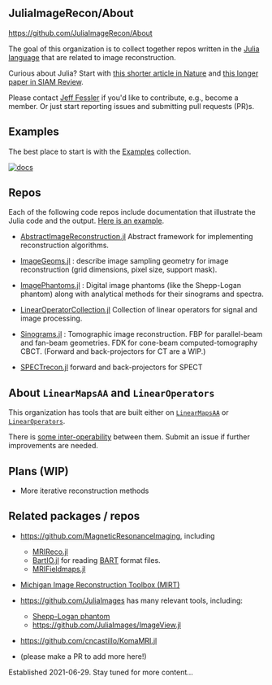 ## JuliaImageRecon/About

https://github.com/JuliaImageRecon/About

The goal of this organization is to collect together repos written in the
[Julia language](https://julialang.org/)
that are related to image reconstruction.

Curious about Julia?
Start with
[this shorter article in Nature](http://doi.org/10.1038/d41586-019-02310-3)
and
[this longer paper in SIAM Review](http://doi.org/10.1137/141000671).

Please contact
[Jeff Fessler](https://web.eecs.umich.edu/~fessler)
if you'd like to contribute,
e.g., become a member.
Or just start reporting issues and submitting pull requests (PR)s.


## Examples

The best place to start
is with the
[Examples](https://github.com/JuliaImageRecon/Examples)
collection.

[![docs][docs-img]][docs-url]

## Repos

Each of the following code repos include documentation
that illustrate the Julia code and the output.
[Here is an example](https://juliaimagerecon.github.io/ImagePhantoms.jl/stable/generated/examples/07-shepp).

* [AbstractImageReconstruction.jl](https://github.com/JuliaImageRecon/AbstractImageReconstruction.jl) Abstract framework for implementing reconstruction algorithms.

* [ImageGeoms.jl](https://github.com/JuliaImageRecon/ImageGeoms.jl) :
  describe image sampling geometry for image reconstruction
  (grid dimensions, pixel size, support mask).

* [ImagePhantoms.jl](https://github.com/JuliaImageRecon/ImagePhantoms.jl) :
  Digital image phantoms (like the Shepp-Logan phantom)
  along with analytical methods for their sinograms and spectra.

* [LinearOperatorCollection.jl](https://github.com/JuliaImageRecon/LinearOperatorCollection.jl) Collection of linear operators for signal and image processing.

* [Sinograms.jl](https://github.com/JuliaImageRecon/Sinograms.jl) :
  Tomographic image reconstruction.
  FBP for parallel-beam and fan-beam geometries.
  FDK for cone-beam computed-tomography CBCT.
  (Forward and back-projectors for CT are a WIP.)

* [SPECTrecon.jl](https://github.com/JuliaImageRecon/SPECTrecon.jl)
  forward and back-projectors for SPECT


## About `LinearMapsAA` and `LinearOperators`

This organization has tools that are built either on
[`LinearMapsAA`](https://github.com/JeffFessler/LinearMapsAA.jl)
or
[`LinearOperators`](https://github.com/JuliaSmoothOptimizers/LinearOperators.jl).

There is
[some inter-operability](https://github.com/JeffFessler/LinearMapsAA.jl#inter-operability)
between them.
Submit an issue if further improvements are needed.


## Plans (WIP)

* More iterative reconstruction methods


## Related packages / repos

* https://github.com/MagneticResonanceImaging, including
  * [MRIReco.jl](https://github.com/MagneticResonanceImaging/MRIReco.jl)
  * [BartIO.jl](https://github.com/MagneticResonanceImaging/BartIO.jl)
    for reading
    [BART](https://mrirecon.github.io/bart) format files.
  * [MRIFieldmaps.jl](https://github.com/MagneticResonanceImaging/MRIFieldmaps.jl )

* [Michigan Image Reconstruction Toolbox (MIRT)](https://github.com/JeffFessler/MIRT.jl)

* https://github.com/JuliaImages has many relevant tools, including:
  * [Shepp-Logan phantom](https://juliaimages.org/stable/function_reference/#Images.shepp_logan)
  * https://github.com/JuliaImages/ImageView.jl

* https://github.com/cncastillo/KomaMRI.jl

* (please make a PR to add more here!)

Established 2021-06-29.  Stay tuned for more content...


<!-- URLs -->
[docs-img]: https://img.shields.io/badge/-MRItogether2022-blue
[docs-url]: https://JuliaImageRecon.github.io/About
